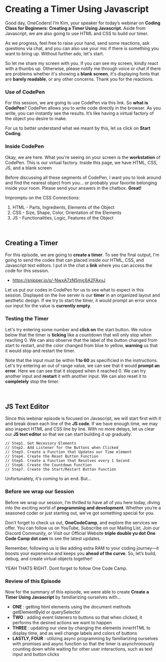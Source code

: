 # Creating a Timer Using Javascript

Good day, OneCoders! I’m Kim, your speaker for today’s webinar on <b>Coding Class for Beginners: Creating a Timer Using Javascript</b>. Aside from Javascript, we are also going to use HTML and CSS to build our timer. 

As we progress, feel free to raise your hand, send some reactions, ask questions via chat, and you can also use your mic if there is something you want to bring up. Without further ado, let's start. 

So let me share my screen with you. If you can see my screen, kindly react with a thumbs up. Otherwise, please notify me through voice or chat if there are problems whether it's showing a <b>blank screen</b>, it's displaying fonts that are <b>barely readable</b>, or any other concerns. Thank you for the reactions.

### Use of CodePen

For this session, we are going to use CodePen via this link. So <b>what is CodePen</b>? CodePen allows you to write code directly in the browser. As you write, you can instantly see the results. It’s like having a virtual factory of the object you desire to make. 

For us to better understand what we meant by this, let us click on <b>Start Coding</b>.

### Inside CodePen

Okay, we are here. What you're seeing on your screen is the <b>workstation</b> of CodePen. This is our virtual factory. Inside this page, we have HTML, CSS, JS, and a blank screen

Before discussing all these segments of CodePen, I want you to look around and find the nearest object from you... or probably your favorite belonging inside your room. Please send your answers in the chatbox. <b>Great!</b>

Impromptu on the CSS Connections:

1. HTML - Parts, Ingredients, Elements of the Object
2. CSS - Size, Shape, Color, Orientation of the Elements
3. JS - Functionalities, Logic, Features of the Object

<br>

## Creating a Timer

For this episode, we are going to <b>create a timer</b>. To see the final output, I'm going to send the codes that can placed inside our HTML, CSS, and Javascript text editors. I put in the chat a <b>link</b> where you can access the code for this session.

- https://snipper.io/s/-NwxA7zN5mjc6A2FAxvJ

Let us put our codes in CodePen for us to see what to expect in this session. Displayed on the live server is our <b>timer</b> in an organized layout and aesthetic design. If we try to start the timer, it would prompt an error since our input for the value is <b>currently empty</b>.

### Testing the Timer

Let's try entering some number and <b>click on</b> the start button. We notice below that the timer is <b>ticking</b> like a countdown that will only stop when reaching 0. We can also observe that the label of the button changed from start to restart, and the color changed from blue to yellow, <b>warning</b> us that it would stop and restart the timer. 

Note that the input must be within <b>1 to 60</b> as specificied in the instructions. Let's try entering an out of range value, we can see that it would <b>prompt an error</b>. Here we can see that it stopped when it reached 0. We can try another input and <b>restart</b> it with another input. We can also reset it to <b>completely</b> stop the timer.

<br>

## JS Text Editor

Since this webinar episode is focused on Javascript, we will start first with it and break down each line of the <b>JS code</b>. If we have enough time, we may also inspect HTML and CSS line by line. With no more delays, let us clear our <b>JS text editor</b> so that we can start building it up gradually.

```
// Step1. Get Necessary Elements
// Step2. Add Listener for the Buttons when Clicked
// Step3. Create a Function that Updates our Time element
// Step4. Create the Reset Button Function
// Step5. Create a Function that Resolves every 1 Second
// Step6. Create the Countdown Function
// Step7. Create the Start/Restart Button Function
```

Unfortunately, it's coming to an end. But...

### Before we wrap our Session

Before we wrap our session, I’m thrilled to have all of you here today, diving into the exciting world of <b>programming and development</b>. Whether you’re a seasoned coder or just starting out, we’ve got something special for you.

Don't forget to check us out, <b>OneCodeCamp</b>, and explore the services we offer. You can follow us on YouTube, Subscribe on our Mailing List, Join our Discord Community, or Visit our Official Website <b> triple double yu dot One Code Camp dot com</b> to see the latest updates.

Remember, following us is like adding extra RAM to your coding journey—it boosts your experience and keeps you <b>ahead of the curve</b>. So, let’s build, debug, and create virtual objects together!

YEAH THATS RIGHT. Dont forget to follow One Code Camp.


### Review of this Episode

Now for the summary of this episode, we were able to create <b>Create a Timer Using Javascript</b> by familiarizing ourselves with...
- <b>ONE</b> : getting html elements using the document methods getElementById or querySelector
- <b>TWO</b> : adding event listeners to buttons so that when clicked, it performs the desired actions we want to happen
- <b>THREE</b> : updating our view by changing the elements innerHTML to display time, and as well change labels and colors of buttons
- <b>LASTLY, FOUR</b> : utilizing async programming by familiarizing ourselves with promises and async function so that the timer is asynchronously counting down while waiting for other user interactions, such as text input and button clicks
